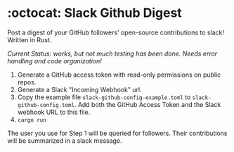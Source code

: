 # :octocat: Slack Github Digest

Post a digest of your GitHub followers' open-source contributions to slack! Written in Rust.

*Current Status: works, but not much testing has been done. Needs error handling and code organization!*

1. Generate a GitHub access token with read-only permissions on public repos.
1. Generate a Slack "Incoming Webhook" url.
1. Copy the example file `slack-github-config-example.toml` to `slack-github-config.toml`. Add both the GitHub Access Token and the Slack webhook URL to this file.
1. `cargo run`

The user you use for Step 1 will be queried for followers. Their contributions will be summarized in a slack message.
